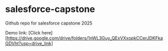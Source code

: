 # salesforce-capstone
Github repo for salesforce capstone 2025

Demo link: [Click here][https://drive.google.com/drive/folders/1nWL3Guy_QExVXxopkCCerJDKFkaGDVht?usp=drive_link]
